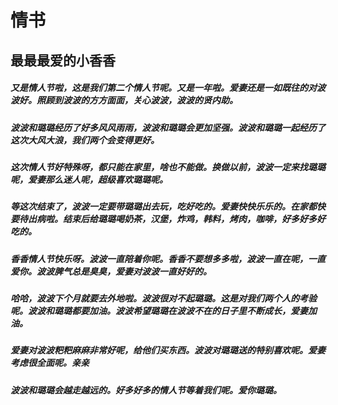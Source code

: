 # 情书
## 最最最爱的小香香
##### 又是情人节啦，这是我们第二个情人节呢。又是一年啦。爱妻还是一如既往的对波波好。照顾到波波的方方面面，关心波波，波波的贤内助。
##### 波波和璐璐经历了好多风风雨雨，波波和璐璐会更加坚强。波波和璐璐一起经历了这次大风大浪，我们两个会变得更好。
##### 这次情人节好特殊呀，都只能在家里，啥也不能做。换做以前，波波一定来找璐璐呢，爱妻那么迷人呢，超级喜欢璐璐呢。
##### 等这次结束了，波波一定要带璐璐出去玩，吃好吃的。爱妻快快乐乐的。在家都快要待出病啦。结束后给璐璐喝奶茶，汉堡，炸鸡，韩料，烤肉，咖啡，好多好多好吃的。
##### 香香情人节快乐呀。波波一直陪着你呢。香香不要想多多啦，波波一直在呢，一直爱你。波波脾气总是臭臭，爱妻对波波一直好好的。
##### 哈哈，波波下个月就要去外地啦。波波很对不起璐璐。这是对我们两个人的考验呢。波波和璐璐都要加油。波波希望璐璐在波波不在的日子里不断成长，爱妻加油。
##### 爱妻对波波粑粑麻麻非常好呢，给他们买东西。波波对璐璐送的特别喜欢呢。爱妻考虑很全面呢。亲亲
##### 波波和璐璐会越走越远的。好多好多的情人节等着我们呢。爱你璐璐。
